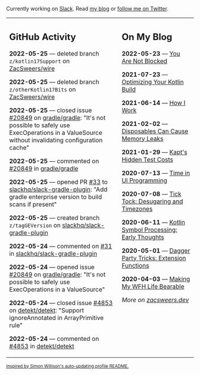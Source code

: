 Currently working on [Slack](https://slack.com/). Read [my blog](https://zacsweers.dev/) or [follow me on Twitter](https://twitter.com/ZacSweers).

<table><tr><td valign="top" width="60%">

## GitHub Activity
<!-- githubActivity starts -->
**2022-05-25** — deleted branch `z/kotlin17Support` on [ZacSweers/wire](https://github.com/ZacSweers/wire)

**2022-05-25** — deleted branch `z/otherKotlin17Bits` on [ZacSweers/wire](https://github.com/ZacSweers/wire)

**2022-05-25** — closed issue [#20849](https://github.com/gradle/gradle/issues/20849) on [gradle/gradle](https://github.com/gradle/gradle): "It's not possible to safely use ExecOperations in a ValueSource without invalidating configuration cache"

**2022-05-25** — commented on [#20849](https://github.com/gradle/gradle/issues/20849#issuecomment-1136707116) in [gradle/gradle](https://github.com/gradle/gradle)

**2022-05-25** — opened PR [#33](https://github.com/slackhq/slack-gradle-plugin/pull/33) to [slackhq/slack-gradle-plugin](https://github.com/slackhq/slack-gradle-plugin): "Add gradle enterprise version to build scans if present"

**2022-05-25** — created branch `z/tagGEVersion` on [slackhq/slack-gradle-plugin](https://github.com/slackhq/slack-gradle-plugin)

**2022-05-24** — commented on [#31](https://github.com/slackhq/slack-gradle-plugin/pull/31#issuecomment-1136660275) in [slackhq/slack-gradle-plugin](https://github.com/slackhq/slack-gradle-plugin)

**2022-05-24** — opened issue [#20849](https://github.com/gradle/gradle/issues/20849) on [gradle/gradle](https://github.com/gradle/gradle): "It's not possible to safely use ExecOperations in a ValueSource"

**2022-05-24** — closed issue [#4853](https://github.com/detekt/detekt/issues/4853) on [detekt/detekt](https://github.com/detekt/detekt): "Support ignoreAnnotated in ArrayPrimitive rule"

**2022-05-24** — commented on [#4853](https://github.com/detekt/detekt/issues/4853#issuecomment-1136642162) in [detekt/detekt](https://github.com/detekt/detekt)
<!-- githubActivity ends -->
</td><td valign="top" width="40%">

## On My Blog
<!-- blog starts -->
**2022-05-23** — [You Are Not Blocked](https://www.zacsweers.dev/you-are-not-blocked/)

**2021-07-23** — [Optimizing Your Kotlin Build](https://www.zacsweers.dev/optimizing-your-kotlin-build/)

**2021-06-14** — [How I Work](https://www.zacsweers.dev/how-i-work/)

**2021-02-02** — [Disposables Can Cause Memory Leaks](https://www.zacsweers.dev/disposables-can-cause-memory-leaks/)

**2021-01-29** — [Kapt's Hidden Test Costs](https://www.zacsweers.dev/kapts-hidden-test-costs/)

**2020-07-13** — [Time in UI Programming](https://www.zacsweers.dev/time-in-ui/)

**2020-07-08** — [Tick Tock: Desugaring and Timezones](https://www.zacsweers.dev/ticktock-desugaring-timezones/)

**2020-06-11** — [Kotlin Symbol Processing: Early Thoughts](https://www.zacsweers.dev/kotlin-symbol-processor-early-thoughts/)

**2020-05-01** — [Dagger Party Tricks: Extension Functions](https://www.zacsweers.dev/dagger-party-tricks-extension-functions/)

**2020-04-03** — [Making My WFH Life Bearable](https://www.zacsweers.dev/making-wfh-life-bearable/)
<!-- blog ends -->
_More on [zacsweers.dev](https://zacsweers.dev/)_
</td></tr></table>

<sub><a href="https://simonwillison.net/2020/Jul/10/self-updating-profile-readme/">Inspired by Simon Willison's auto-updating profile README.</a></sub>